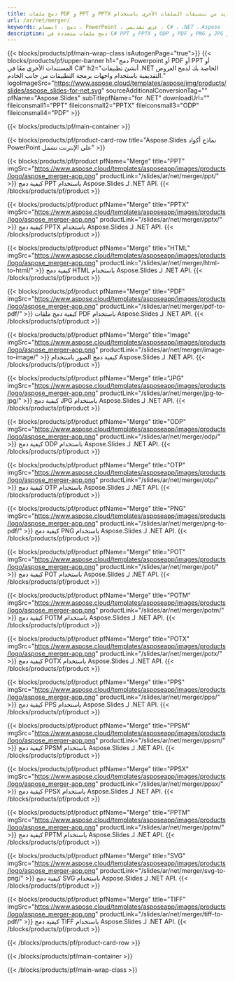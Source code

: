 ```yaml
---
title: دمج ملفات PDF و PPT و PPTX والعديد من تنسيقات الملفات الأخرى باستخدام C#
url: /ar/net/merger/
keywords: دمج ، انضمام ، PowerPoint ، عرض تقديمي ، C# ، .NET ، Aspose
description: دمج ملفات متعددة في C# PPT و PPTX و ODP و PDF و PNG و JPG وغيرها الكثير.
---
```


{{< blocks/products/pf/main-wrap-class isAutogenPage="true">}}
{{< blocks/products/pf/upper-banner h1="دمج Powerpoint أو PDF أو PPT أو المستندات الأخرى معًا في C#" h2="أنشئ تطبيقات .NET الخاصة بك لدمج العروض التقديمية باستخدام واجهات برمجة التطبيقات من جانب الخادم." logoImageSrc="https://www.aspose.cloud/templates/aspose/img/products/slides/aspose_slides-for-net.svg" sourceAdditionalConversionTag="" pfName="Aspose.Slides" subTitlepfName="for .NET" downloadUrl="" fileiconsmall1="PPT" fileiconsmall2="PPTX" fileiconsmall3="ODP" fileiconsmall4="PDF" >}}

{{< blocks/products/pf/main-container >}}

{{< blocks/products/pf/product-card-row title="Aspose.Slides نماذج أكواد PowerPoint على الإنترنت تشمل" >}}

{{< blocks/products/pf/product pfName="Merge" title="PPT" imgSrc="https://www.aspose.cloud/templates/asposeapp/images/products/logo/aspose_merger-app.png" productLink="/slides/ar/net/merger/ppt/" >}}
كيفية دمج PPT باستخدام Aspose.Slides لـ .NET API.
{{< /blocks/products/pf/product >}}

{{< blocks/products/pf/product pfName="Merge" title="PPTX" imgSrc="https://www.aspose.cloud/templates/asposeapp/images/products/logo/aspose_merger-app.png" productLink="/slides/ar/net/merger/pptx/" >}}
كيفية دمج PPTX باستخدام Aspose.Slides لـ .NET API.
{{< /blocks/products/pf/product >}}

{{< blocks/products/pf/product pfName="Merge" title="HTML" imgSrc="https://www.aspose.cloud/templates/asposeapp/images/products/logo/aspose_merger-app.png" productLink="/slides/ar/net/merger/html-to-html/" >}}
كيفية دمج HTML باستخدام Aspose.Slides لـ .NET API.
{{< /blocks/products/pf/product >}}

{{< blocks/products/pf/product pfName="Merge" title="PDF" imgSrc="https://www.aspose.cloud/templates/asposeapp/images/products/logo/aspose_merger-app.png" productLink="/slides/ar/net/merger/pdf-to-pdf/" >}}
كيفية دمج ملفات PDF باستخدام Aspose.Slides لـ .NET API.
{{< /blocks/products/pf/product >}}

{{< blocks/products/pf/product pfName="Merge" title="Image" imgSrc="https://www.aspose.cloud/templates/asposeapp/images/products/logo/aspose_merger-app.png" productLink="/slides/ar/net/merger/image-to-image/" >}}
كيفية دمج الصور باستخدام Aspose.Slides لـ .NET API.
{{< /blocks/products/pf/product >}}

{{< blocks/products/pf/product pfName="Merge" title="JPG" imgSrc="https://www.aspose.cloud/templates/asposeapp/images/products/logo/aspose_merger-app.png" productLink="/slides/ar/net/merger/jpg-to-jpg/" >}}
كيفية دمج JPG باستخدام Aspose.Slides لـ .NET API.
{{< /blocks/products/pf/product >}}

{{< blocks/products/pf/product pfName="Merge" title="ODP" imgSrc="https://www.aspose.cloud/templates/asposeapp/images/products/logo/aspose_merger-app.png" productLink="/slides/ar/net/merger/odp/" >}}
كيفية دمج ODP باستخدام Aspose.Slides لـ .NET API.
{{< /blocks/products/pf/product >}}

{{< blocks/products/pf/product pfName="Merge" title="OTP" imgSrc="https://www.aspose.cloud/templates/asposeapp/images/products/logo/aspose_merger-app.png" productLink="/slides/ar/net/merger/otp/" >}}
كيفية دمج OTP باستخدام Aspose.Slides لـ .NET API.
{{< /blocks/products/pf/product >}}

{{< blocks/products/pf/product pfName="Merge" title="PNG" imgSrc="https://www.aspose.cloud/templates/asposeapp/images/products/logo/aspose_merger-app.png" productLink="/slides/ar/net/merger/png-to-pdf/" >}}
كيفية دمج PNG باستخدام Aspose.Slides لـ .NET API.
{{< /blocks/products/pf/product >}}

{{< blocks/products/pf/product pfName="Merge" title="POT" imgSrc="https://www.aspose.cloud/templates/asposeapp/images/products/logo/aspose_merger-app.png" productLink="/slides/ar/net/merger/pot/" >}}
كيفية دمج POT باستخدام Aspose.Slides لـ .NET API.
{{< /blocks/products/pf/product >}}

{{< blocks/products/pf/product pfName="Merge" title="POTM" imgSrc="https://www.aspose.cloud/templates/asposeapp/images/products/logo/aspose_merger-app.png" productLink="/slides/ar/net/merger/potm/" >}}
كيفية دمج POTM باستخدام Aspose.Slides لـ .NET API.
{{< /blocks/products/pf/product >}}

{{< blocks/products/pf/product pfName="Merge" title="POTX" imgSrc="https://www.aspose.cloud/templates/asposeapp/images/products/logo/aspose_merger-app.png" productLink="/slides/ar/net/merger/potx/" >}}
كيفية دمج POTX باستخدام Aspose.Slides لـ .NET API.
{{< /blocks/products/pf/product >}}

{{< blocks/products/pf/product pfName="Merge" title="PPS" imgSrc="https://www.aspose.cloud/templates/asposeapp/images/products/logo/aspose_merger-app.png" productLink="/slides/ar/net/merger/pps/" >}}
كيفية دمج PPS باستخدام Aspose.Slides لـ .NET API.
{{< /blocks/products/pf/product >}}

{{< blocks/products/pf/product pfName="Merge" title="PPSM" imgSrc="https://www.aspose.cloud/templates/asposeapp/images/products/logo/aspose_merger-app.png" productLink="/slides/ar/net/merger/ppsm/" >}}
كيفية دمج PPSM باستخدام Aspose.Slides لـ .NET API.
{{< /blocks/products/pf/product >}}

{{< blocks/products/pf/product pfName="Merge" title="PPSX" imgSrc="https://www.aspose.cloud/templates/asposeapp/images/products/logo/aspose_merger-app.png" productLink="/slides/ar/net/merger/ppsx/" >}}
كيفية دمج PPSX باستخدام Aspose.Slides لـ .NET API.
{{< /blocks/products/pf/product >}}

{{< blocks/products/pf/product pfName="Merge" title="PPTM" imgSrc="https://www.aspose.cloud/templates/asposeapp/images/products/logo/aspose_merger-app.png" productLink="/slides/ar/net/merger/pptm/" >}}
كيفية دمج PPTM باستخدام Aspose.Slides لـ .NET API.
{{< /blocks/products/pf/product >}}

{{< blocks/products/pf/product pfName="Merge" title="SVG" imgSrc="https://www.aspose.cloud/templates/asposeapp/images/products/logo/aspose_merger-app.png" productLink="/slides/ar/net/merger/svg-to-png/" >}}
كيفية دمج SVG باستخدام Aspose.Slides لـ .NET API.
{{< /blocks/products/pf/product >}}

{{< blocks/products/pf/product pfName="Merge" title="TIFF" imgSrc="https://www.aspose.cloud/templates/asposeapp/images/products/logo/aspose_merger-app.png" productLink="/slides/ar/net/merger/tiff-to-pdf/" >}}
كيفية دمج TIFF باستخدام Aspose.Slides لـ .NET API.
{{< /blocks/products/pf/product >}}


{{< /blocks/products/pf/product-card-row >}}

{{< /blocks/products/pf/main-container >}}
    
{{< /blocks/products/pf/main-wrap-class >}}